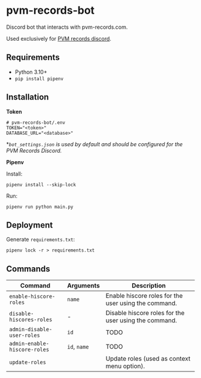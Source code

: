 # pvm-records-bot

Discord bot that interacts with pvm-records.com.

Used exclusively for [PVM records discord](https://discord.gg/NncJz68nsD).

## Requirements

- Python 3.10+
- `pip install pipenv`

## Installation

**Token**

```
# pvm-records-bot/.env
TOKEN="<token>"
DATABASE_URL="<database>"
```

**`bot_settings.json` is used by default and should be configured for the PVM Records Discord.*

**Pipenv**

Install:

```
pipenv install --skip-lock
```

Run:

```
pipenv run python main.py
```

## Deployment

Generate `requirements.txt`:

```
pipenv lock -r > requirements.txt
```

## Commands

| Command                      | Arguments    | Description                                           |
| ---------------------------- | ------------ | ----------------------------------------------------- |
| `enable-hiscore-roles`       | `name`       | Enable hiscore roles for the user using the command.  |
| `disable-hiscores-roles`     | -            | Disable hiscore roles for the user using the command. |
| `admin-disable-user-roles`   | `id`         | TODO                                                  |
| `admin-enable-hiscore-roles` | `id`, `name` | TODO                                                  |
| `update-roles`               |              | Update roles (used as context menu option).           |

